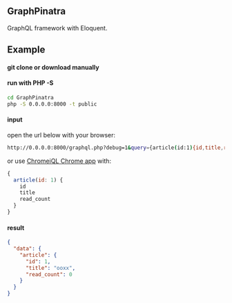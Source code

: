GraphPinatra
-----

GraphQL framework with Eloquent.

## Example

#### git clone or download manually

#### run with PHP -S

```bash
cd GraphPinatra
php -S 0.0.0.0:8000 -t public
```

#### input

open the url below with your browser:

```bash
http://0.0.0.0:8000/graphql.php?debug=1&query={article(id:1){id,title,read_count}}
```

or use [ChromeiQL Chrome app](https://chrome.google.com/webstore/detail/chromeiql/fkkiamalmpiidkljmicmjfbieiclmeij) with:

```js
{
  article(id: 1) {
    id
    title
    read_count
  }
}
```

#### result

```json
{
  "data": {
    "article": {
      "id": 1,
      "title": "ooxx",
      "read_count": 0
    }
  }
}
```